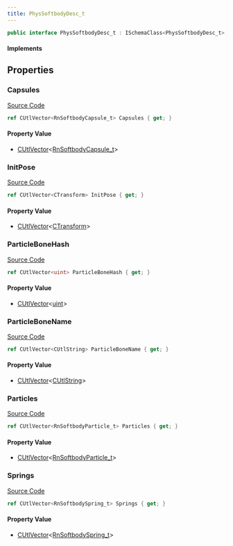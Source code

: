 ```yaml
---
title: PhysSoftbodyDesc_t
---
```


```csharp
public interface PhysSoftbodyDesc_t : ISchemaClass<PhysSoftbodyDesc_t>, ISchemaField, ISchemaClass, INativeHandle
```

#### Implements

## Properties

### Capsules

[Source Code](https://github.com/swiftly-solution/swiftlys2/blob/main/managed/src/SwiftlyS2.Generated/Schemas/Interfaces/PhysSoftbodyDesc_t.cs#L23)

```csharp
ref CUtlVector<RnSoftbodyCapsule_t> Capsules { get; }
```

#### Property Value

- [CUtlVector](/docs/api/-1)<[RnSoftbodyCapsule_t](/docs/api/shared/schemadefinitions/rnsoftbodycapsule_t)>

### InitPose

[Source Code](https://github.com/swiftly-solution/swiftlys2/blob/main/managed/src/SwiftlyS2.Generated/Schemas/Interfaces/PhysSoftbodyDesc_t.cs#L25)

```csharp
ref CUtlVector<CTransform> InitPose { get; }
```

#### Property Value

- [CUtlVector](/docs/api/-1)<[CTransform](/docs/api/shared/natives/ctransform)>

### ParticleBoneHash

[Source Code](https://github.com/swiftly-solution/swiftlys2/blob/main/managed/src/SwiftlyS2.Generated/Schemas/Interfaces/PhysSoftbodyDesc_t.cs#L17)

```csharp
ref CUtlVector<uint> ParticleBoneHash { get; }
```

#### Property Value

- [CUtlVector](/docs/api/-1)<[uint](https://learn.microsoft.com/dotnet/api/system.uint32)>

### ParticleBoneName

[Source Code](https://github.com/swiftly-solution/swiftlys2/blob/main/managed/src/SwiftlyS2.Generated/Schemas/Interfaces/PhysSoftbodyDesc_t.cs#L27)

```csharp
ref CUtlVector<CUtlString> ParticleBoneName { get; }
```

#### Property Value

- [CUtlVector](/docs/api/-1)<[CUtlString](/docs/api/shared/natives/cutlstring)>

### Particles

[Source Code](https://github.com/swiftly-solution/swiftlys2/blob/main/managed/src/SwiftlyS2.Generated/Schemas/Interfaces/PhysSoftbodyDesc_t.cs#L19)

```csharp
ref CUtlVector<RnSoftbodyParticle_t> Particles { get; }
```

#### Property Value

- [CUtlVector](/docs/api/-1)<[RnSoftbodyParticle_t](/docs/api/shared/schemadefinitions/rnsoftbodyparticle_t)>

### Springs

[Source Code](https://github.com/swiftly-solution/swiftlys2/blob/main/managed/src/SwiftlyS2.Generated/Schemas/Interfaces/PhysSoftbodyDesc_t.cs#L21)

```csharp
ref CUtlVector<RnSoftbodySpring_t> Springs { get; }
```

#### Property Value

- [CUtlVector](/docs/api/-1)<[RnSoftbodySpring_t](/docs/api/shared/schemadefinitions/rnsoftbodyspring_t)>

